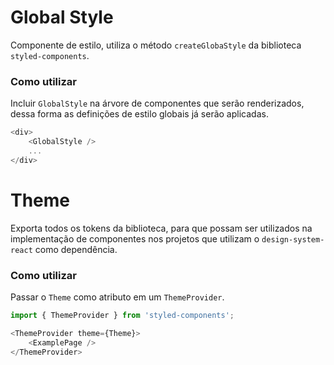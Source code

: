 
# Global Style
Componente de estilo, utiliza o método `createGlobaStyle` da biblioteca `styled-components`.

### Como utilizar

Incluir `GlobalStyle` na árvore de componentes que serão renderizados, dessa forma as definições de estilo globais já serão aplicadas.

```javascript
<div>
    <GlobalStyle />
    ...
</div>
```

# Theme
Exporta todos os tokens da biblioteca, para que possam ser utilizados na implementação de componentes nos projetos que utilizam o `design-system-react` como dependência.

### Como utilizar

Passar o `Theme` como atributo em um `ThemeProvider`.

```javascript
import { ThemeProvider } from 'styled-components';

<ThemeProvider theme={Theme}>
    <ExamplePage />
</ThemeProvider>
```